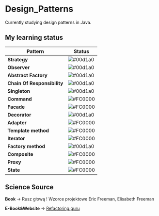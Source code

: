 
# Design_Patterns

Currently studying design patterns in Java.



## My learning status

| Pattern             | Status                                                                |
| ----------------- | ------------------------------------------------------------------ |
| **Strategy** | ![#00d1a0](https://via.placeholder.com/10/00b48a?text=+) |
| **Observer** | ![#00d1a0](https://via.placeholder.com/10/00b48a?text=+)|
| **Abstract Factory** | ![#00d1a0](https://via.placeholder.com/10/00b48a?text=+)|
| **Chain Of Responsibility** | ![#00d1a0](https://via.placeholder.com/10/00b48a?text=+)|
| **Singleton** | ![#00d1a0](https://via.placeholder.com/10/00b48a?text=+)|
| **Command** | ![#FC0000](https://via.placeholder.com/10/FC0000?text=+)|
| **Facade** | ![#FC0000](https://via.placeholder.com/10/FC0000?text=+)|
| **Decorator** | ![#00d1a0](https://via.placeholder.com/10/00b48a?text=+)|
| **Adapter** | ![#FC0000](https://via.placeholder.com/10/FC0000?text=+)|
| **Template method** | ![#FC0000](https://via.placeholder.com/10/FC0000?text=+)|
| **Iterator** | ![#FC0000](https://via.placeholder.com/10/FC0000?text=+)|
| **Factory method** | ![#00d1a0](https://via.placeholder.com/10/00b48a?text=+) |
| **Composite** | ![#FC0000](https://via.placeholder.com/10/FC0000?text=+)|
| **Proxy** | ![#FC0000](https://via.placeholder.com/10/FC0000?text=+)|
| **State** | ![#FC0000](https://via.placeholder.com/10/FC0000?text=+)|












## Science Source

**Book** -> Rusz głową ! Wzorce projektowe Eric Freeman, Elisabeth Freeman

**E-Book&Website** -> <a href="https://refactoring.guru/pl/design-patterns/java">Refactoring.guru</a>
